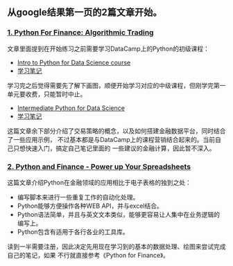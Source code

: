 ## 从google结果第一页的2篇文章开始。

### [1. Python For Finance: Algorithmic Trading](https://www.datacamp.com/community/tutorials/finance-python-trading)

文章里面提到在开始练习之前需要学习DataCamp上的Python的初级课程：

- [Intro to Python for Data Science course](https://www.datacamp.com/courses/intro-to-python-for-data-science)
- [学习笔记](Intro_to_Python_for_Data_Science_course/README.md)

学习完之后觉得需要先了解下画图，顺便开始学习对应的中级课程，但刚学完第一单元要收费，只能暂时中止。

- [Intermediate Python for Data Science](https://campus.datacamp.com/courses/intermediate-python-for-data-science/)
- [学习笔记](Intermediate_Python_for_Data_Science/README.md)

这篇文章余下部分介绍了交易策略的概念，以及如何搭建金融数据平台，同时结合了一些应用示例，
不过基本都是与DataCamp上的课程营销结合起来的。当前自己只想快速入门，搞定自己笔记里面的
一些建议的金融计算，因此暂不深入。


### [2. Python and Finance - Power up Your Spreadsheets](https://www.toptal.com/finance/financial-modeling/python-and-finance)

这篇文章介绍Python在金融领域的应用相比于电子表格的独到之处：

- 编写脚本来进行一些重复工作的自动化处理。
- Python能够方便操作各种WEB API，并与excel结合。
- Python语法简单，并且与英文文本类似，能够更容易让人集中在业务逻辑的编写上。
- Python包含有适用于各行各业的工具库。

读到一半需要注册，因此决定先用现在学习到的基本的数据处理、绘图来尝试完成自己的笔记，如果
不行就直接参考《Python for Finance》。
